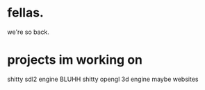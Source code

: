 # fellas.
we're so back.

# projects im working on
shitty sdl2 engine BLUHH
shitty opengl 3d engine 
maybe websites

